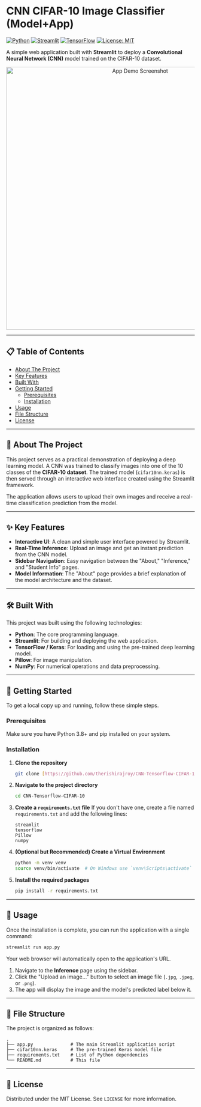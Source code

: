 # CNN CIFAR-10 Image Classifier (Model+App)

[![Python](https://img.shields.io/badge/Python-3.9%2B-blue.svg)](https://www.python.org/)
[![Streamlit](https://img.shields.io/badge/Streamlit-1.25%2B-ff4b4b.svg)](https://streamlit.io)
[![TensorFlow](https://img.shields.io/badge/TensorFlow-2.10%2B-FF6F00.svg)](https://www.tensorflow.org/)
[![License: MIT](https://img.shields.io/badge/License-MIT-yellow.svg)](https://opensource.org/licenses/MIT)

A simple web application built with **Streamlit** to deploy a **Convolutional Neural Network (CNN)** model trained on the CIFAR-10 dataset.

<p align="center">
  <img src="[ADD_A_SCREENSHOT_OR_GIF_OF_YOUR_APP_HERE]" alt="App Demo Screenshot" width="700"/>
</p>

---

## 📋 Table of Contents

- [About The Project](#-about-the-project)
- [Key Features](#-key-features)
- [Built With](#-built-with)
- [Getting Started](#-getting-started)
  - [Prerequisites](#prerequisites)
  - [Installation](#installation)
- [Usage](#-usage)
- [File Structure](#-file-structure)
- [License](#-license)

---

## 📖 About The Project

This project serves as a practical demonstration of deploying a deep learning model. A CNN was trained to classify images into one of the 10 classes of the **CIFAR-10 dataset**. The trained model (`cifar10nn.keras`) is then served through an interactive web interface created using the Streamlit framework.

The application allows users to upload their own images and receive a real-time classification prediction from the model.

---

## ✨ Key Features

* **Interactive UI**: A clean and simple user interface powered by Streamlit.
* **Real-Time Inference**: Upload an image and get an instant prediction from the CNN model.
* **Sidebar Navigation**: Easy navigation between the "About," "Inference," and "Student Info" pages.
* **Model Information**: The "About" page provides a brief explanation of the model architecture and the dataset.

---

## 🛠️ Built With

This project was built using the following technologies:

* **Python**: The core programming language.
* **Streamlit**: For building and deploying the web application.
* **TensorFlow / Keras**: For loading and using the pre-trained deep learning model.
* **Pillow**: For image manipulation.
* **NumPy**: For numerical operations and data preprocessing.

---

## 🏁 Getting Started

To get a local copy up and running, follow these simple steps.

### Prerequisites

Make sure you have Python 3.8+ and pip installed on your system.

### Installation

1.  **Clone the repository**
    ```sh
    git clone [https://github.com/therishirajroy/CNN-Tensorflow-CIFAR-10.git](https://github.com/therishirajroy/CNN-Tensorflow-CIFAR-10.git)
    ```
2.  **Navigate to the project directory**
    ```sh
    cd CNN-Tensorflow-CIFAR-10
    ```
3.  **Create a `requirements.txt` file**
    If you don't have one, create a file named `requirements.txt` and add the following lines:
    ```
    streamlit
    tensorflow
    Pillow
    numpy
    ```
4.  **(Optional but Recommended) Create a Virtual Environment**
    ```sh
    python -m venv venv
    source venv/bin/activate  # On Windows use `venv\Scripts\activate`
    ```
5.  **Install the required packages**
    ```sh
    pip install -r requirements.txt
    ```

---

## 🔧 Usage

Once the installation is complete, you can run the application with a single command:

```sh
streamlit run app.py
```

Your web browser will automatically open to the application's URL.

1.  Navigate to the **Inference** page using the sidebar.
2.  Click the "Upload an image..." button to select an image file (`.jpg`, `.jpeg`, or `.png`).
3.  The app will display the image and the model's predicted label below it.

---

## 📂 File Structure

The project is organized as follows:

```
.
├── app.py              # The main Streamlit application script
├── cifar10nn.keras     # The pre-trained Keras model file
├── requirements.txt    # List of Python dependencies
└── README.md           # This file
```

---

## 📜 License

Distributed under the MIT License. See `LICENSE` for more information.
